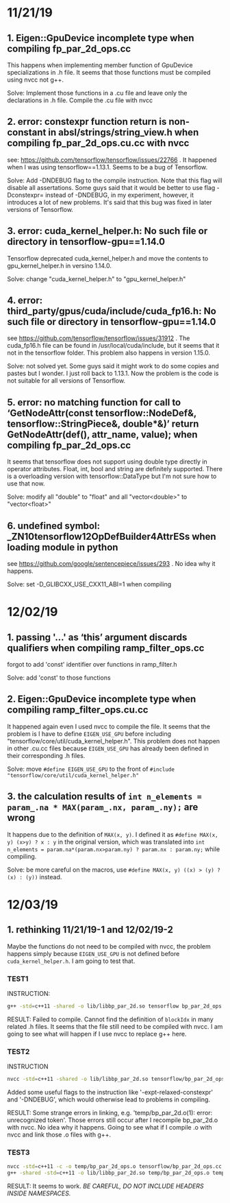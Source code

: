 <!--
 * @Description: develop log describing problems and solves
 * @Author: Tianling Lyu
 * @Date: 2019-11-21 11:36:02
 * @LastEditors: Tianling Lyu
 * @LastEditTime: 2019-12-03 10:47:47
 -->

# 11/21/19
## 1. Eigen::GpuDevice incomplete type when compiling fp_par_2d_ops.cc
This happens when implementing member function of GpuDevice specializations in .h file. It seems that those functions must be compiled using nvcc not g++. 

Solve: Implement those functions in a .cu file and leave only the declarations in .h file. Compile the .cu file with nvcc

## 2. error: constexpr function return is non-constant in absl/strings/string_view.h when compiling fp_par_2d_ops.cu.cc with nvcc
see: https://github.com/tensorflow/tensorflow/issues/22766 . It happened when I was using tensorflow==1.13.1. Seems to be a bug of Tensorflow. 

Solve: Add -DNDEBUG flag to the compile instruction. Note that this flag will disable all assertations. Some guys said that it would be better to use flag -Dconstexpr= instead of -DNDEBUG, in my experiment, however, it introduces a lot of new problems. It's said that this bug was fixed in later versions of Tensorflow. 

## 3. error: cuda_kernel_helper.h: No such file or directory in tensorflow-gpu==1.14.0
Tensorflow deprecated cuda_kernel_helper.h and move the contents to gpu_kernel_helper.h in versino 1.14.0.

Solve: change "cuda_kernel_helper.h" to "gpu_kernel_helper.h"

## 4. error: third_party/gpus/cuda/include/cuda_fp16.h: No such file or directory in tensorflow-gpu==1.14.0
see https://github.com/tensorflow/tensorflow/issues/31912 . The cuda_fp16.h file can be found in /usr/local/cuda/include, but it seems that it not in the tensorflow folder. This problem also happens in version 1.15.0. 

Solve: not solved yet. Some guys said it might work to do some copies and pastes but I wonder. I just roll back to 1.13.1. Now the problem is the code is not suitable for all versions of Tensorflow. 

## 5.  error: no matching function for call to ‘GetNodeAttr(const tensorflow::NodeDef&, tensorflow::StringPiece&, double*&)’ return GetNodeAttr(def(), attr_name, value); when compiling fp_par_2d_ops.cc
It seems that tensorflow does not support using double type directly in operator attributes. Float, int, bool and string are definitely supported. There is a overloading version with tensorflow::DataType but I'm not sure how to use that now. 

Solve: modify all "double" to "float" and all "vector\<double>" to "vector\<float>"

## 6. undefined symbol: _ZN10tensorflow12OpDefBuilder4AttrESs when loading module in python
see https://github.com/google/sentencepiece/issues/293 . No idea why it happens. 

Solve: set -D_GLIBCXX_USE_CXX11_ABI=1 when compiling

# 12/02/19

## 1. passing '...' as ‘this’ argument discards qualifiers when compiling ramp_filter_ops.cc
forgot to add 'const' identifier over functions in ramp_filter.h

Solve: add 'const' to those functions

## 2. Eigen::GpuDevice incomplete type when compiling ramp_filter_ops.cu.cc
It happened again even I used nvcc to compile the file. It seems that the problem is I have to define `EIGEN_USE_GPU` before including "tensorflow/core/util/cuda_kernel_helper.h". This problem does not happen in other .cu.cc files because `EIGEN_USE_GPU` has already been defined in their corresponding .h files.

Solve: move `#define EIGEN_USE_GPU` to the front of `#include "tensorflow/core/util/cuda_kernel_helper.h"`

## 3. the calculation results of `int n_elements = param_.na * MAX(param_.nx, param_.ny);` are wrong
It happens due to the definition of `MAX(x, y)`. I defined it as `#define MAX(x, y) (x>y) ? x : y` in the original version, which was translated into `int n_elements = param.na*(param.nx>param.ny) ? param.nx : param.ny;` while compiling. 

Solve: be more careful on the macros, use `#define MAX(x, y) ((x) > (y) ? (x) : (y))` instead.

# 12/03/19

## 1. rethinking 11/21/19-1 and 12/02/19-2
Maybe the functions do not need to be compiled with nvcc, the problem happens simply because `EIGEN_USE_GPU` is not defined before `cuda_kernel_helper.h`. I am going to test that. 
### TEST1
INSTRUCTION:
```bash
g++ -std=c++11 -shared -o lib/libbp_par_2d.so tensorflow bp_par_2d_ops.cc temp/bp_par_2d.o temp/bp_par_2d.cu.o -I. -I$TF_INC -D GOOGLE_CUDA -L$TF_LIB -ltensorflow_framework -L/usr/local/cuda/lib64 -lcudart -fPIC -D_GLIBCXX_USE_CXX11_ABI=1 -O3
```
RESULT: Failed to compile. Cannot find the definition of `blockIdx` in many related .h files. It seems that the file still need to be compiled with nvcc. I am going to see what will happen if I use nvcc to replace g++ here. 
### TEST2
INSTRUCTION
```bash
nvcc -std=c++11 -shared -o lib/libbp_par_2d.so tensorflow/bp_par_2d_ops.cc temp/bp_par_2d.o temp/bp_par_2d.cu.o -I. -I$TF_INC -I/usr/local -D GOOGLE_CUDA -L$TF_LIB -ltensorflow_framework -L/usr/local/cuda/lib64 -lcudart -x cu -Xcompiler -fPIC -expt-relaxed-constexpr -DNDEBUG -D_GLIBCXX_USE_CXX11_ABI=1 -O3
```
Added some useful flags to the instruction like '-expt-relaxed-constexpr' and '-DNDEBUG', which would otherwise lead to problems in compiling. 

RESULT: Some strange errors in linking, e.g. 'temp/bp_par_2d.o(1): error: unrecognized token'. Those errors still occur after I recompile bp_par_2d.o with nvcc. No idea why it happens. Going to see what if I compile .o with nvcc and link those .o files with g++. 
### TEST3
```bash
nvcc -std=c++11 -c -o temp/bp_par_2d_ops.o tensorflow/bp_par_2d_ops.cc -I. -I$TF_INC -I/usr/local -D GOOGLE_CUDA -x cu -Xcompiler -fPIC -expt-relaxed-constexpr -DNDEBUG -D_GLIBCXX_USE_CXX11_ABI=1 -O3
g++ -shared -std=c++11 -o lib/libbp_par_2d.so temp/bp_par_2d_ops.o temp/bp_par_2d.o temp/bp_par_2d.cu.o -L$TF_LIB -ltensorflow_framework -L /usr/local/cuda/lib64 -lcudart -fPIC -O3
```
RESULT: It seems to work. *BE CAREFUL, DO NOT INCLUDE HEADERS INSIDE NAMESPACES.*